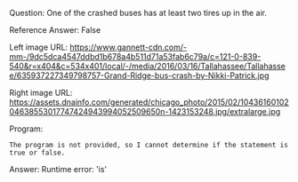 Question: One of the crashed buses has at least two tires up in the air.

Reference Answer: False

Left image URL: https://www.gannett-cdn.com/-mm-/9dc5dca4547ddbd1b678a4b511d71a53fab6c79a/c=121-0-839-540&r=x404&c=534x401/local/-/media/2016/03/16/Tallahassee/Tallahassee/635937227349798757-Grand-Ridge-bus-crash-by-Nikki-Patrick.jpg

Right image URL: https://assets.dnainfo.com/generated/chicago_photo/2015/02/1043616010204638553017747424943994052509650n-1423153248.jpg/extralarge.jpg

Program:

```
The program is not provided, so I cannot determine if the statement is true or false.
```
Answer: Runtime error: 'is'

